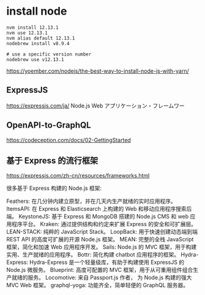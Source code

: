 # install node
```
nvm install 12.13.1
nvm use 12.13.1
nvm alias default 12.13.1
nodebrew install v8.9.4

# use a specific version number
nodebrew use v12.13.1
```

https://yoember.com/nodejs/the-best-way-to-install-node-js-with-yarn/


## ExpressJS
https://expressjs.com/ja/
Node.js Web アプリケーション・フレームワー

## OpenAPI-to-GraphQL
https://codeception.com/docs/02-GettingStarted


## 基于 Express 的流行框架
https://expressjs.com/zh-cn/resources/frameworks.html

很多基于 Express 构建的 Node.js 框架:

Feathers: 在几分钟内建立原型，并在几天内生产就绪的实时应用程序。
ItemsAPI: 在 Express 和 Elasticsearch 上构建的 Web 和移动应用程序搜索后端。
KeystoneJS: 基于 Express 和 MongoDB 搭建的 Node.js CMS 和 web 应用程序平台。
Kraken: 通过提供结构和约定来扩展 Express 的安全和可扩展层。
LEAN-STACK: 纯粹的 JavaScript Stack。
LoopBack: 用于快速创建动态端到端 REST API 的高度可扩展的开源 Node.js 框架。
MEAN: 完整的全栈 JavaScript 框架，简化和加速 Web 应用程序开发。
Sails: Node.js 的 MVC 框架，用于构建实用、生产就绪的应用程序。
Bottr: 简化构建 chatbot 应用程序的框架。
Hydra-Express: Hydra-Express 是一个轻量级库，有助于构建使用 ExpressJS 的 Node.js 微服务。
Blueprint: 高度可配置的 MVC 框架，用于从可重用组件组合生产就绪的服务。
Locomotive: 来自 Passport.js 作者， 为 Node.js 构建的强大 MVC Web 框架。
graphql-yoga: 功能齐全，简单轻便的 GraphQL 服务器。
